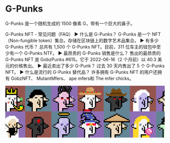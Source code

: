 # G-Punks

G-Punks 是一个随机生成的 1500 像素 G，带有一个巨大的鼻子。

G-Punks NFT - 常见问题（FAQ）
▶ 什么是 G-Punks？
G-Punks 是一个 NFT（Non-fungible token）集合。存储在区块链上的数字艺术品集合。
▶ 有多少 G-Punks 代币？
总共有 1,500 个 G-Punks NFT。目前，311 位车主的钱包中至少有一个 G-Punks NTF。
▶ 最昂贵的 G-Punks 销售是什么？
售出的最昂贵的 G-Punks NFT 是 GobzPunks #615。它于 2022-06-16（2 个月前）以 40.3 美元的价格售出。
▶ 最近卖出了多少 G-Punk？
过去 30 天内售出了 5 个 G-Punks NFT。
▶ 什么是流行的 G-Punks 替代品？
许多拥有 G-Punks NFT 的用户还拥有 GobzNFT、 MutantMfers、 ape mfers和 The mfer chicks。

![nft](微信截图_20220827144308.png)
